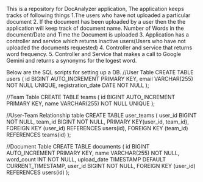 This is a repository for DocAnalyzer application, The application keeps tracks of following things
1.The users who have not uploaded a particular document
2. If the document has been uploaded by a user then the the application will keep track of document name. Number of Words in the document/Date and Time the Document is uploaded
3. Application has a controller and service which returns inactive users(Users who have not uploaded the documents requested)
4. Controller and service that returns word frequency.
5.  Controller and Service that makes a call to Google Gemini and returns a synonyms for the logest word.

Below are the SQL scripts for setting up a DB.
//User Table
CREATE TABLE users (
    id BIGINT AUTO_INCREMENT PRIMARY KEY,
    email VARCHAR(255) NOT NULL UNIQUE,
    registration_date DATE NOT NULL
);

//Team Table
CREATE TABLE teams (
    id BIGINT AUTO_INCREMENT PRIMARY KEY,
    name VARCHAR(255) NOT NULL UNIQUE
);

//User-Team Relationship table
CREATE TABLE user_teams (
    user_id BIGINT NOT NULL,
    team_id BIGINT NOT NULL,
    PRIMARY KEY(user_id, team_id),
    FOREIGN KEY (user_id) REFERENCES users(id),
    FOREIGN KEY (team_id) REFERENCES teams(id)
);

//Document Table
CREATE TABLE documents (
    id BIGINT AUTO_INCREMENT PRIMARY KEY,
    name VARCHAR(255) NOT NULL,
    word_count INT NOT NULL,
    upload_date TIMESTAMP DEFAULT CURRENT_TIMESTAMP,
    user_id BIGINT NOT NULL,
    FOREIGN KEY (user_id) REFERENCES users(id)
);
